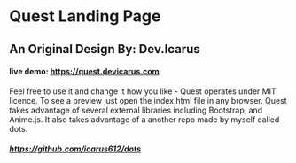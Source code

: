 # Quest Landing Page
## An Original Design By: Dev.Icarus
#### live demo: https://quest.devicarus.com

Feel free to use it and change it how you like - Quest operates under MIT licence. To see a preview just open the index.html file in any browser. Quest takes advantage of several external libraries including Bootstrap, and Anime.js. It also takes advantage of a another repo made by myself called dots. 

##### https://github.com/icarus612/dots


